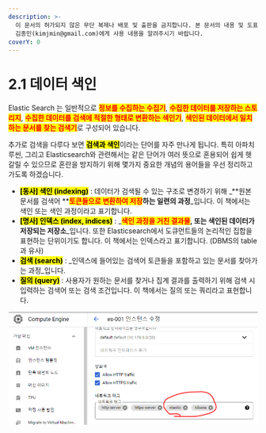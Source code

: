 ```yaml
---
description: >-
  이 문서의 허가되지 않은 무단 복제나 배포 및 출판을 금지합니다. 본 문서의 내용 및 도표 등을 인용하고자 하는 경우 출처를 명시하고
  김종민(kimjmin@gmail.com)에게 사용 내용을 알려주시기 바랍니다.
coverY: 0
---
```


# 2.1 데이터 색인

&#x20;Elastic Search 는 일반적으로 <mark style="color:red;">**정보를 수집하는 수집기**</mark>, <mark style="color:red;">**수집한 데이터를 저장하는 스토리지**</mark>, <mark style="color:red;">**수집한 데이터를 검색에 적절한 형태로 변환하는 색인기**</mark>, <mark style="color:red;">**색인된 데이터에서 일치하는 문서를 찾는 검색기**</mark>로 구성되어 있습니다.



&#x20;추가로 검색을 다루다 보면 <mark style="background-color:yellow;">**검색과 색인**</mark>이라는 단어를 자주 만나게 됩니다. 특히 아파치 루씬, 그리고 Elasticsearch와 관련해서는 같은 단어가 여러 뜻으로 혼용되어 쉽게 헷갈릴 수 있으므로 혼란을 방지하기 위해 몇가지 중요한 개념의 용어들을 우선 정리하고 가도록 하겠습니다.

* <mark style="background-color:yellow;">**\[동사] 색인 (indexing)**</mark> : 데이터가 검색될 수 있는 구조로 변경하기 위해 _**원본 문서를 검색어 **<mark style="color:red;">**토큰들으로 변환하여 저장**</mark>**하는 일련의 과정**_입니다. 이 책에서는 색인 또는 색인 과정이라고 표기합니다.
* <mark style="background-color:yellow;">**\[명사] 인덱스 (index, indices)**</mark> : _<mark style="color:red;">**색인 과정을 거친 결과물**</mark>**, 또는 색인된 데이터가 저장되는 저장소**_입니다. 또한 Elasticsearch에서 도큐먼트들의 논리적인 집합을 표현하는 단위이기도 합니다. 이 책에서는 인덱스라고 표기합니다. (DBMS의 table과 유사)
* <mark style="background-color:yellow;">**검색 (search)**</mark> : _인덱스에 들어있는 검색어 토큰들을 포함하고 있는 문서를 찾아가는 과정_입니다.
* <mark style="background-color:yellow;">**질의 (query)**</mark> : 사용자가 원하는 문서를 찾거나 집계 결과를 출력하기 위해 검색 시 입력하는 검색어 또는 검색 조건입니다. 이 책에서는 질의 또는 쿼리라고 표현합니다.

![](<../.gitbook/assets/image (12).png>)
